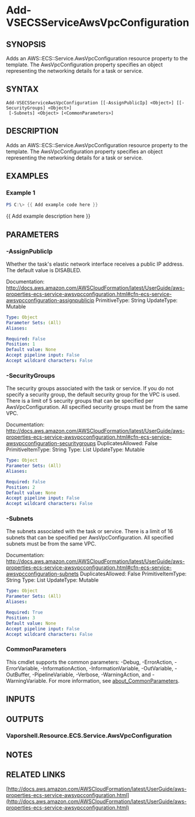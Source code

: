 # Add-VSECSServiceAwsVpcConfiguration

## SYNOPSIS
Adds an AWS::ECS::Service.AwsVpcConfiguration resource property to the template.
The AwsVpcConfiguration property specifies an object representing the networking details for a task or service.

## SYNTAX

```
Add-VSECSServiceAwsVpcConfiguration [[-AssignPublicIp] <Object>] [[-SecurityGroups] <Object>]
 [-Subnets] <Object> [<CommonParameters>]
```

## DESCRIPTION
Adds an AWS::ECS::Service.AwsVpcConfiguration resource property to the template.
The AwsVpcConfiguration property specifies an object representing the networking details for a task or service.

## EXAMPLES

### Example 1
```powershell
PS C:\> {{ Add example code here }}
```

{{ Add example description here }}

## PARAMETERS

### -AssignPublicIp
Whether the task's elastic network interface receives a public IP address.
The default value is DISABLED.

Documentation: http://docs.aws.amazon.com/AWSCloudFormation/latest/UserGuide/aws-properties-ecs-service-awsvpcconfiguration.html#cfn-ecs-service-awsvpcconfiguration-assignpublicip
PrimitiveType: String
UpdateType: Mutable

```yaml
Type: Object
Parameter Sets: (All)
Aliases:

Required: False
Position: 1
Default value: None
Accept pipeline input: False
Accept wildcard characters: False
```

### -SecurityGroups
The security groups associated with the task or service.
If you do not specify a security group, the default security group for the VPC is used.
There is a limit of 5 security groups that can be specified per AwsVpcConfiguration.
All specified security groups must be from the same VPC.

Documentation: http://docs.aws.amazon.com/AWSCloudFormation/latest/UserGuide/aws-properties-ecs-service-awsvpcconfiguration.html#cfn-ecs-service-awsvpcconfiguration-securitygroups
DuplicatesAllowed: False
PrimitiveItemType: String
Type: List
UpdateType: Mutable

```yaml
Type: Object
Parameter Sets: (All)
Aliases:

Required: False
Position: 2
Default value: None
Accept pipeline input: False
Accept wildcard characters: False
```

### -Subnets
The subnets associated with the task or service.
There is a limit of 16 subnets that can be specified per AwsVpcConfiguration.
All specified subnets must be from the same VPC.

Documentation: http://docs.aws.amazon.com/AWSCloudFormation/latest/UserGuide/aws-properties-ecs-service-awsvpcconfiguration.html#cfn-ecs-service-awsvpcconfiguration-subnets
DuplicatesAllowed: False
PrimitiveItemType: String
Type: List
UpdateType: Mutable

```yaml
Type: Object
Parameter Sets: (All)
Aliases:

Required: True
Position: 3
Default value: None
Accept pipeline input: False
Accept wildcard characters: False
```

### CommonParameters
This cmdlet supports the common parameters: -Debug, -ErrorAction, -ErrorVariable, -InformationAction, -InformationVariable, -OutVariable, -OutBuffer, -PipelineVariable, -Verbose, -WarningAction, and -WarningVariable. For more information, see [about_CommonParameters](http://go.microsoft.com/fwlink/?LinkID=113216).

## INPUTS

## OUTPUTS

### Vaporshell.Resource.ECS.Service.AwsVpcConfiguration
## NOTES

## RELATED LINKS

[http://docs.aws.amazon.com/AWSCloudFormation/latest/UserGuide/aws-properties-ecs-service-awsvpcconfiguration.html](http://docs.aws.amazon.com/AWSCloudFormation/latest/UserGuide/aws-properties-ecs-service-awsvpcconfiguration.html)

